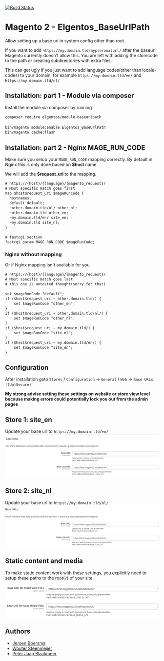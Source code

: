 [![Build Status](https://travis-ci.org/elgentos/magento2-baseurlpath.svg?branch=main)](https://travis-ci.org/elgentos/magento2-baseurlpath)
# Magento 2 - Elgentos_BaseUrlPath
Allow setting up a base url in system config other than root.

If you want to add `https://my.domain.tld/mypseronalurl/` after the baseurl Magento currently doesn't allow this.
You are left with adding the storecode to the path or creating subdirectories with extra files.

This can get ugly if you just want to add language codes(other than locale-codes) to your domain,
for example `https://my.domain.tld/en/` and `https://my.domain.tld/nl/`

## Installation: part 1 - Module via composer
Install the module via composer by running 

```bash
composer require elgentos/module-baseurlpath

bin/magento module:enable Elgentos_BaseUrlPath
bin/magento cache:flush
```

## Installation: part 2 - Nginx MAGE_RUN_CODE
Make sure you setup your `MAGE_RUN_CODE` mapping correctly. By default in Nginx this is only done based on **$host** name.

We will add the **$request_uri** to the mapping.

```nginx
# https://{host}/{language}/{magento_request}/
# Most specific match goes first
map $host$request_uri $mageRunCode {
  hostnames;
  default default;
  ~other.domain.tld/nl/ other_nl;
  ~other.domain.tld other_en;
  ~my.domain.tld/en/ site_en;
  ~my.domain.tld site_nl;
}

# fastcgi section
fastcgi_param MAGE_RUN_CODE $mageRunCode;
```

### Nginx without mapping
Or if Nginx mapping isn't available for you.

```nginx
# https://{host}/{language}/{magento_request}/
# Most specific match goes last
# this one is untested thought(sorry for that)

set $mageRunCode "default";
if ($host$request_uri ~ other.domain.tld/) {
    set $mageRunCode "other_en";
}
if ($host$request_uri ~ other.domain.tld/nl/) {
    set $mageRunCode "other_nl";
}
if ($host$request_uri ~ my.domain.tld/) {
    set $mageRunCode "site_nl";
}
if ($host$request_uri ~ my.domain.tld/en/) {
    set $mageRunCode "site_en";
}
```

## Configuration
After installation goto `Stores` / `Configuration` -> `General` / `Web` -> `Base URLs ((Un)Secure)`

**My strong advise setting these settings on website or store view level 
because making errors could potentially lock you out from the admin pages** 

## Store 1: site_en
Update your base url to `https://my.domain.tld/en/`
![example baseurl setting english store](example-baseurl-en.png)

## Store 2: site_nl
Update your base url to `https://my.domain.tld/nl/`
![example baseurl setting dutch store](example-baseurl-nl.png)

## Static content and media
To make static content work with these settings, you explicitly need to setup these paths to the root(`/`) of your site.

![example baseurl setting static media parameters](example-baseurl-static-media.png)

## Authors

- [Jeroen Boersma](https://github.com/jeroenboersma)
- [Wouter Steenmeijer](https://github.com/woutersteen)
- [Peter Jaap Blaakmeer](https://github.com/peterjaap)



